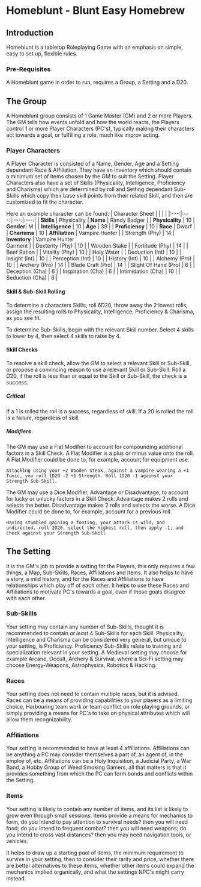 # Homeblunt - Blunt Easy Homebrew

## Introduction
Homeblunt is a tabletop Roleplaying Game with an emphasis on simple, easy to set up, flexible rules.

### Pre-Requisites

A Homeblunt game in order to run, requires a Group, a Setting and a D20.

## The Group

A Homeblunt group consists of 1 Game Master (GM) and 2 or more Players. The GM tells how events unfold and how the world reacts, the Players control 1 or more Player Characters (PC's), typically making their characters act towards a goal, or fulfilling a role, much like improv acting.

### Player Characters

A Player Character is consisted of a Name, Gender, Age and a Setting dependant Race & Affiliation. They have an inventory which should contain a minimum set of items chosen by the GM to suit the Setting. Player Characters also have a set of Skills (Physicality, Intelligence, Proficiency and Charisma) which are determined by roll and Setting dependant Sub-Skills which copy their base skill points from their related Skill, and then are customized to fit the character.

Here an example character can be found:
| Character Sheet | | | |
|:---:|:---:|:---:|:---:|
| **Skills** | Physicality | **Name** | Randy Badger |
| **Physicality** | 10 | **Gender**| M |
| **Intelligence** | 10 | **Age** | 39 |
| **Proficiency** | 10 | **Race** | Dwarf |
| **Charisma** | 10 | **Affiliation** | Vampire Hunter |
| Strength (Phy) | 14 | **Inventory** | Vampire Hunter <br/> Garment |
| Dexterity (Phy) | 10 | | Wooden Stake |
| Fortitude (Phy) | 14 | | Beef Ration |
| Vitality (Phy) | 10 | | Holy Water |
| Deduction (Int) | 10 |
| Insight (Int) | 10 |
| Perception (Int) | 10 |
| History (Int) | 10 |
| Alchemy (Pro) | 10 |
| Archery (Pro) | 14 |
| Blade Craft (Pro) | 14 |
| Slight Of Hand (Pro) | 6 |
| Deception (Cha) | 6 |
| Inspiration (Cha) | 6 |
| Intimidation (Cha) | 10 |
| Seduction (Cha) | 6 |

#### Skill & Sub-Skill Rolling

To determine a characters Skills, roll 6D20, throw away the 2 lowest rolls, assign the resulting rolls to Physicality, Intelligence, Proficiency & Charisma, as you see fit.

To determine Sub-Skills, begin with the relevant Skill number. Select 4 skills to lower by 4, then select 4 skills to raise by 4.

#### Skill Checks

To resolve a skill check, allow the GM to select a relevant Skill or Sub-Skill, or propose a convincing reason to use a relevant Skill or Sub-Skill. Roll a D20, if the roll is less than or equal to the Skill or Sub-Skill, the check is a success.

##### Critical

If a 1 is rolled the roll is a success, regardless of skill. If a 20 is rolled the roll is a failure, regardless of skill. 

##### Modifiers

The GM may use a Flat Modifier to account for compounding additional factors in a Skill Check. A Flat Modifier is a plus or minus value onto the roll. A Flat Modifier could be done to, for example, account for equipment use.

```Attacking using your +2 Wooden Steak, against a Vampire wearing a +1 Tunic, you roll 1D20 -2 +1 Strength. Roll 1D20 -1 against your Strength Sub-Skill.```

The GM may use a Dice Modifier, Advantage or Disadvantage, to account for lucky or unlucky factors in a Skill Check. Advantage makes 2 rolls and selects the better. Disadvantage makes 2 rolls and selects the worse. A Dice Modifier could be done to, for example, account for a previous roll.

```Having stumbled gaining a footing, your attack is wild, and undirected. roll 2D20, select the highest roll, then apply -1, and check against your Strength Sub-Skill```

## The Setting

It is the GM's job to provide a setting for the Players, this only requires a few things, a Map, Sub-Skills, Races, Affiliations and Items. It also helps to have a story, a mild history, and for the Races and Affiliations to have relationships which play off of each other. It helps to use these Races and Affiliations to motivate PC's towards a goal, even if those goals disagree with each other.

### Sub-Skills

Your setting may contain any number of Sub-Skills, thought it is recommended to contain _at least_ 4 Sub-Skills for each Skill. Physicality, Intelligence and Charisma can be considered very general, but unique to your setting, is Proficiency. Proficiency Sub-Skills relate to training and specialization relevant in your setting. A Medieval setting may choose for example Arcane, Occult, Archery & Survival, where a Sci-Fi setting may choose Energy-Weapons, Astrophysics, Robotics & Hacking.

### Races

Your setting does not need to contain multiple races, but it is advised. Races can be a means of providing capabilities to your players as a limiting choice, Harbouring team work or team conflict on role playing grounds, or simply providing a means for PC's to take on physical attributes which will allow them recognizability.

### Affiliations

Your setting is recommended to have at least 4 affiliations. Affiliations can be anything a PC may consider themselves a part of, an agent of, in the employ of, etc. Affiliations can be a Holy Inquisition, a Judicial Party, a War Band, a Hobby Group of Weed Smoking Gamers, all that matters is that it provides something from which the PC can form bonds and conflicts within the Setting.

### Items

Your setting is likely to contain any number of items, and its list is likely to grow even through small sessions. Items provide a means for mechanics to form, do you intend to pay attention to survival needs? then you will need food; do you intend to frequent combat? then you will need weapons; do you intend to cross vast distances? then you may need navigation tools, or vehicles.

It helps to draw up a starting pool of items, the minimum requirement to survive in your setting, then to consider their rarity and price, whether there are better alternatives to these items, whether other items could expand the mechanics implied organically, and what the settings NPC's might carry instead.
